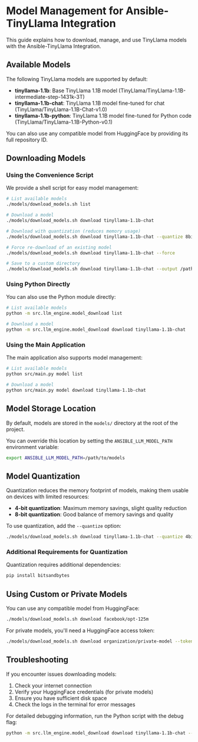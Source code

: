 # Model Management for Ansible-TinyLlama Integration

This guide explains how to download, manage, and use TinyLlama models with the Ansible-TinyLlama Integration.

## Available Models

The following TinyLlama models are supported by default:

- **tinyllama-1.1b**: Base TinyLlama 1.1B model (TinyLlama/TinyLlama-1.1B-intermediate-step-1431k-3T)
- **tinyllama-1.1b-chat**: TinyLlama 1.1B model fine-tuned for chat (TinyLlama/TinyLlama-1.1B-Chat-v1.0)
- **tinyllama-1.1b-python**: TinyLlama 1.1B model fine-tuned for Python code (TinyLlama/TinyLlama-1.1B-Python-v0.1)

You can also use any compatible model from HuggingFace by providing its full repository ID.

## Downloading Models

### Using the Convenience Script

We provide a shell script for easy model management:

```bash
# List available models
./models/download_models.sh list

# Download a model
./models/download_models.sh download tinyllama-1.1b-chat

# Download with quantization (reduces memory usage)
./models/download_models.sh download tinyllama-1.1b-chat --quantize 8bit

# Force re-download of an existing model
./models/download_models.sh download tinyllama-1.1b-chat --force

# Save to a custom directory
./models/download_models.sh download tinyllama-1.1b-chat --output /path/to/models
```

### Using Python Directly

You can also use the Python module directly:

```bash
# List available models
python -m src.llm_engine.model_download list

# Download a model
python -m src.llm_engine.model_download download tinyllama-1.1b-chat
```

### Using the Main Application

The main application also supports model management:

```bash
# List available models
python src/main.py model list

# Download a model
python src/main.py model download tinyllama-1.1b-chat
```

## Model Storage Location

By default, models are stored in the `models/` directory at the root of the project. 

You can override this location by setting the `ANSIBLE_LLM_MODEL_PATH` environment variable:

```bash
export ANSIBLE_LLM_MODEL_PATH=/path/to/models
```

## Model Quantization

Quantization reduces the memory footprint of models, making them usable on devices with limited resources:

- **4-bit quantization**: Maximum memory savings, slight quality reduction
- **8-bit quantization**: Good balance of memory savings and quality

To use quantization, add the `--quantize` option:

```bash
./models/download_models.sh download tinyllama-1.1b-chat --quantize 4bit
```

### Additional Requirements for Quantization

Quantization requires additional dependencies:

```bash
pip install bitsandbytes
```

## Using Custom or Private Models

You can use any compatible model from HuggingFace:

```bash
./models/download_models.sh download facebook/opt-125m
```

For private models, you'll need a HuggingFace access token:

```bash
./models/download_models.sh download organization/private-model --token hf_xxxxxx
```

## Troubleshooting

If you encounter issues downloading models:

1. Check your internet connection
2. Verify your HuggingFace credentials (for private models)
3. Ensure you have sufficient disk space
4. Check the logs in the terminal for error messages

For detailed debugging information, run the Python script with the debug flag:

```bash
python -m src.llm_engine.model_download download tinyllama-1.1b-chat --debug
```
